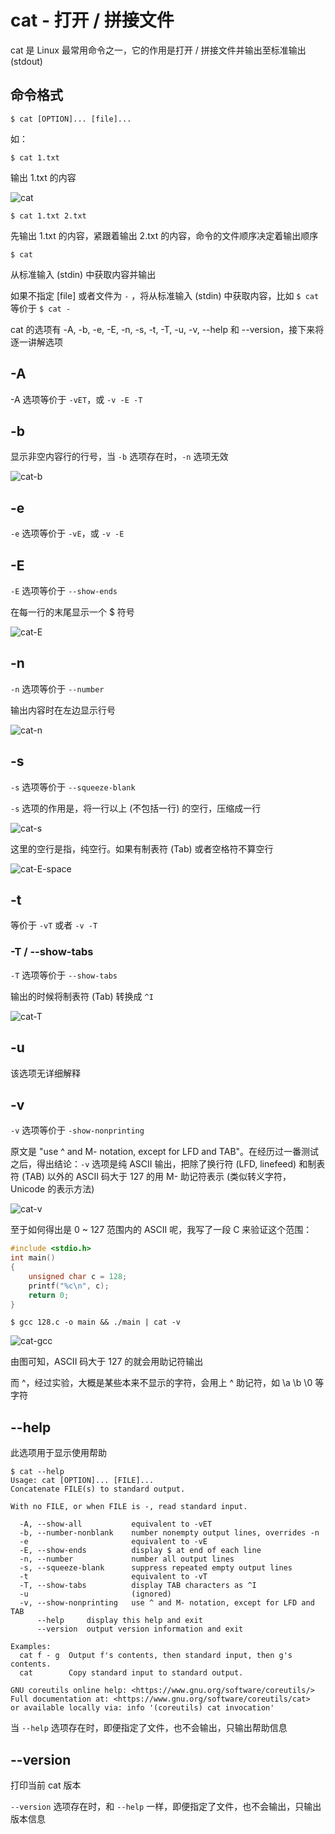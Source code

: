 # cat - 打开 / 拼接文件

cat 是 Linux 最常用命令之一，它的作用是打开 / 拼接文件并输出至标准输出 (stdout)

## 命令格式

```shell
$ cat [OPTION]... [file]...
```

如：

```shell
$ cat 1.txt
```

输出 1.txt 的内容

![cat](cat.png)

```shell
$ cat 1.txt 2.txt
```

先输出 1.txt 的内容，紧跟着输出 2.txt 的内容，命令的文件顺序决定着输出顺序

```shell
$ cat
```

从标准输入 (stdin) 中获取内容并输出

如果不指定 [file] 或者文件为 `-` ，将从标准输入 (stdin) 中获取内容，比如 `$ cat` 等价于 `$ cat -`

cat 的选项有 -A, -b, -e, -E, -n, -s, -t, -T, -u, -v, --help 和 --version，接下来将逐一讲解选项

## -A

-A 选项等价于 `-vET`，或 `-v -E -T`

## -b

显示非空内容行的行号，当 `-b` 选项存在时，`-n` 选项无效

![cat-b](cat-b.png)

## -e

`-e` 选项等价于 `-vE`，或 `-v -E`

## -E

`-E` 选项等价于 `--show-ends`

在每一行的末尾显示一个 $ 符号

![cat-E](cat-E.png)

## -n

`-n` 选项等价于 `--number`

输出内容时在左边显示行号

![cat-n](cat-n.png)

## -s

`-s` 选项等价于 `--squeeze-blank`

`-s` 选项的作用是，将一行以上 (不包括一行) 的空行，压缩成一行

![cat-s](cat-s.png)

这里的空行是指，纯空行。如果有制表符 (Tab) 或者空格符不算空行

![cat-E-space](cat-E-have-space.png)

## -t

等价于 `-vT` 或者 `-v -T`

### -T / --show-tabs

`-T` 选项等价于 `--show-tabs`

输出的时候将制表符 (Tab) 转换成 `^I`

![cat-T](cat-T.png)

## -u

该选项无详细解释

## -v

`-v` 选项等价于 `-show-nonprinting`

原文是 "use ^ and M- notation, except for LFD and TAB"。在经历过一番测试之后，得出结论：`-v` 选项是纯 ASCII 输出，把除了换行符 (LFD, linefeed) 和制表符 (TAB) 以外的 ASCII 码大于 127 的用 M- 助记符表示 (类似转义字符，Unicode 的表示方法)

![cat-v](cat-v.png)

至于如何得出是 0 ~ 127 范围内的 ASCII 呢，我写了一段 C 来验证这个范围：

```c
#include <stdio.h>
int main()
{
    unsigned char c = 128;
    printf("%c\n", c);
    return 0;
}
```

```shell
$ gcc 128.c -o main && ./main | cat -v
```

![cat-gcc](cat-gcc.png)

由图可知，ASCII 码大于 127 的就会用助记符输出

而 ^，经过实验，大概是某些本来不显示的字符，会用上 ^ 助记符，如 \a \b \0 等字符



## --help

此选项用于显示使用帮助

```shell
$ cat --help
Usage: cat [OPTION]... [FILE]...
Concatenate FILE(s) to standard output.

With no FILE, or when FILE is -, read standard input.

  -A, --show-all           equivalent to -vET
  -b, --number-nonblank    number nonempty output lines, overrides -n
  -e                       equivalent to -vE
  -E, --show-ends          display $ at end of each line
  -n, --number             number all output lines
  -s, --squeeze-blank      suppress repeated empty output lines
  -t                       equivalent to -vT
  -T, --show-tabs          display TAB characters as ^I
  -u                       (ignored)
  -v, --show-nonprinting   use ^ and M- notation, except for LFD and TAB
      --help     display this help and exit
      --version  output version information and exit

Examples:
  cat f - g  Output f's contents, then standard input, then g's contents.
  cat        Copy standard input to standard output.

GNU coreutils online help: <https://www.gnu.org/software/coreutils/>
Full documentation at: <https://www.gnu.org/software/coreutils/cat>
or available locally via: info '(coreutils) cat invocation'
```

当 `--help` 选项存在时，即便指定了文件，也不会输出，只输出帮助信息

## --version

打印当前 cat 版本

`--version` 选项存在时，和 `--help` 一样，即便指定了文件，也不会输出，只输出版本信息
